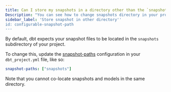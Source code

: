 ```yaml
---
title: Can I store my snapshots in a directory other than the `snapshot` directory in my project?
Description: "You can see how to change snapshots directory in your project"
sidebar_label: 'Store snapshot in other directory''
id: configurable-snapshot-path
---
```

By default, dbt expects your snapshot files to be located in the `snapshots` subdirectory of your project.

To change this, update the [snapshot-paths](reference/project-configs/snapshot-paths.md) configuration in your `dbt_project.yml`
file, like so:

<File name='dbt_project.yml'>

```yml
snapshot-paths: ["snapshots"]
```

</File>

Note that you cannot co-locate snapshots and models in the same directory.
